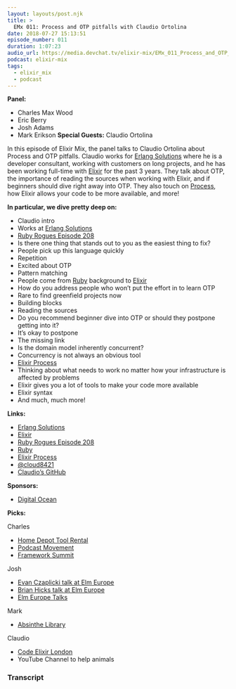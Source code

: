 ```yaml
---
layout: layouts/post.njk
title: >
  EMx 011: Process and OTP pitfalls with Claudio Ortolina
date: 2018-07-27 15:13:51
episode_number: 011
duration: 1:07:23
audio_url: https://media.devchat.tv/elixir-mix/EMx_011_Process_and_OTP_pitfalls_with_Claudio_Ortolina.mp3
podcast: elixir-mix
tags:
  - elixir_mix
  - podcast
---
```


**Panel:**

- Charles Max Wood
- Eric Berry
- Josh Adams
- Mark Erikson
  **Special Guests:** Claudio Ortolina

In this episode of Elixir Mix, the panel talks to Claudio Ortolina about Process and OTP pitfalls. Claudio works for [Erlang Solutions](https://www.erlang-solutions.com/) where he is a developer consultant, working with customers on long projects, and he has been working full-time with [Elixir](https://elixir-lang.org/) for the past 3 years. They talk about OTP, the importance of reading the sources when working with Elixir, and if beginners should dive right away into OTP. They also touch on [Process](https://elixir-lang.org/getting-started/processes.html), how Elixir allows your code to be more available, and more!

**In particular, we dive pretty deep on:**

- Claudio intro
- Works at [Erlang Solutions](https://www.erlang-solutions.com/)
- [Ruby Rogues Episode 208](https://devchat.tv/ruby-rogues/208-rr-erlang-with-francesco-cesarini)
- Is there one thing that stands out to you as the easiest thing to fix?
- People pick up this language quickly
- Repetition
- Excited about OTP
- Pattern matching
- People come from [Ruby](https://www.ruby-lang.org/en/) background to [Elixir](https://elixir-lang.org/)
- How do you address people who won’t put the effort in to learn OTP
- Rare to find greenfield projects now
- Building blocks
- Reading the sources
- Do you recommend beginner dive into OTP or should they postpone getting into it?
- It’s okay to postpone
- The missing link
- Is the domain model inherently concurrent?
- Concurrency is not always an obvious tool
- [Elixir Process](https://elixir-lang.org/getting-started/processes.html)
- Thinking about what needs to work no matter how your infrastructure is affected by problems
- Elixir gives you a lot of tools to make your code more available
- Elixir syntax
- And much, much more!

**Links:**

- [Erlang Solutions](https://www.erlang-solutions.com/)
- [Elixir](https://elixir-lang.org/)
- [Ruby Rogues Episode 208](https://devchat.tv/ruby-rogues/208-rr-erlang-with-francesco-cesarini)
- [Ruby](https://www.ruby-lang.org/en/)
- [Elixir Process](https://elixir-lang.org/getting-started/processes.html)
- [@cloud8421](https://twitter.com/cloud8421?lang=en)
- [Claudio’s GitHub](https://github.com/cloud8421)

**Sponsors:**

- [Digital Ocean](https://www.digitalocean.com/)

**Picks:**

Charles

- [Home Depot Tool Rental](https://www.homedepot.com/c/tool_and_truck_rental)
- [Podcast Movement](https://podcastmovement.com/)
- [Framework Summit](https://www.frameworksummit.com/)

Josh

- [Evan Czaplicki talk at Elm Europe](https://www.youtube.com/watch?v=uGlzRt-FYto)
- [Brian Hicks talk at Elm Europe](https://www.youtube.com/watch?v=yVn7FOQuwDM)
- [Elm Europe Talks](https://www.youtube.com/channel/UCT5HLUjjXdqUSUnpblFNOwQ/featured)

Mark

- [Absinthe Library](http://absinthe-graphql.org/)

Claudio

- [Code Elixir London](https://codesync.global/conferences/code-elixir-2018/)
- YouTube Channel to help animals

### Transcript
